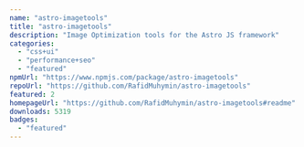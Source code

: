 ```yaml
---
name: "astro-imagetools"
title: "astro-imagetools"
description: "Image Optimization tools for the Astro JS framework"
categories:
  - "css+ui"
  - "performance+seo"
  - "featured"
npmUrl: "https://www.npmjs.com/package/astro-imagetools"
repoUrl: "https://github.com/RafidMuhymin/astro-imagetools"
featured: 2
homepageUrl: "https://github.com/RafidMuhymin/astro-imagetools#readme"
downloads: 5319
badges:
  - "featured"
---
```


